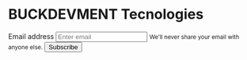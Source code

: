 
<html lang="en">
<head>
  <meta charset="utf-8">
  <meta http-equiv="X-UA-Compatible" content="IE=edge">

  <title>BCKDVMNT</title>
  <!--link rel="manifest" href="/manifest.json"-->
  
  <link rel="stylesheet" href="https://maxcdn.bootstrapcdn.com/bootstrap/4.0.0/css/bootstrap.min.css" integrity="sha384-Gn5384xqQ1aoWXA+058RXPxPg6fy4IWvTNh0E263XmFcJlSAwiGgFAW/dAiS6JXm" crossorigin="anonymous">
  
  <!--
    <link rel="stylesheet" type="text/css" href="/styles/style.css">
    <link rel="icon" href="images/favicon.ico" type="image/x-icon" />

    <link rel="apple-touch-icon" href="/images/icons/icon-152x152.png">
    <meta name="apple-mobile-web-app-capable" content="yes">
    <meta name="apple-mobile-web-app-status-bar-style" content="black">
    <meta name="apple-mobile-web-app-title" content="Unity PWA Games">
    <meta name="description" content="Unity PWA Games">
    <meta name="theme-color" content="#000" />
  -->

  <script src="https://code.jquery.com/jquery-3.2.1.slim.min.js" integrity="sha384-KJ3o2DKtIkvYIK3UENzmM7KCkRr/rE9/Qpg6aAZGJwFDMVNA/GpGFF93hXpG5KkN" crossorigin="anonymous"></script>
<script src="https://cdnjs.cloudflare.com/ajax/libs/popper.js/1.12.9/umd/popper.min.js" integrity="sha384-ApNbgh9B+Y1QKtv3Rn7W3mgPxhU9K/ScQsAP7hUibX39j7fakFPskvXusvfa0b4Q" crossorigin="anonymous"></script>
<script src="https://maxcdn.bootstrapcdn.com/bootstrap/4.0.0/js/bootstrap.min.js" integrity="sha384-JZR6Spejh4U02d8jOt6vLEHfe/JQGiRRSQQxSfFWpi1MquVdAyjUar5+76PVCmYl" crossorigin="anonymous"></script>

  <!--script src="UnityProgress.js"></script>
  <script src="Build/UnityLoader.js"></script>

  
  <script>var gameInstance = UnityLoader.instantiate("gameContainer", "Build/zpowa.json", {onProgress: UnityProgress});</script-->
  
</head>

<body>

  <h1>BUCKDEVMENT Tecnologies</h1>

  <div class="form-group">
    <label for="exampleInputEmail1">Email address</label>
    <input  type="email" class="form-control" id="exampleInputEmail1" aria-describedby="emailHelp" placeholder="Enter email">
    <small id="emailHelp" class="form-text text-muted">We'll never share your email with anyone else.</small>
    <button type="button" class="btn btn-primary" onclick="saveToFirebase()">Subscribe</button>
  </div>

  <!--header class="header">
      <button id="butInstall" aria-label="Install" hidden></button>
  </!--header>

  <div class="main">
    <div class="webgl-content">
      <div id="gameContainer"></div>
    </div>      
  </div-->


  
  <!--script>
    if ('serviceWorker' in navigator) {
      window.addEventListener('load', () => {
        navigator.serviceWorker.register('/service-worker.js')
        .then((reg) => {
          console.log('Gracias por usar Thanks', reg);
        });
      });
    }
    </script>
  <script>        
    document.getElementById('gameContainer').style.width = window.outerWidth+ "px";
    document.getElementById('gameContainer').style.height = window.outerHeight + "px";       
  </script>

<script src="scripts/install.js"></script-->


<!-- The core Firebase JS SDK is always required and must be listed first -->
<script src="https://www.gstatic.com/firebasejs/7.6.2/firebase-app.js"></script>

<!-- TODO: Add SDKs for Firebase products that you want to use
     https://firebase.google.com/docs/web/setup#available-libraries -->
<script src="https://www.gstatic.com/firebasejs/6.2.0/firebase-storage.js"></script>
<script src="https://www.gstatic.com/firebasejs/6.2.0/firebase-database.js"></script>
<script src="https://www.gstatic.com/firebasejs/6.2.0/firebase-firestore.js"></script>
<script src="https://www.gstatic.com/firebasejs/7.6.2/firebase-analytics.js"></script>

<script>
  // Your web app's Firebase configuration
  var firebaseConfig = {
    apiKey: "AIzaSyBaEHqrcTj6caXwMVrLNOno05-30oi-YnE",
    authDomain: "buckdevelopment-970d5.firebaseapp.com",
    databaseURL: "https://buckdevelopment-970d5.firebaseio.com",
    projectId: "buckdevelopment-970d5",
    storageBucket: "buckdevelopment-970d5.appspot.com",
    messagingSenderId: "208427570066",
    appId: "1:208427570066:web:d31a948e0786eb3a68674b",
    measurementId: "G-09Z011W5BY"
  };
  // Initialize Firebase
  firebase.initializeApp(firebaseConfig);
  firebase.analytics();

  
</script>
<script src="/public/scripts/contact.js"></script>

</body>
</html>

